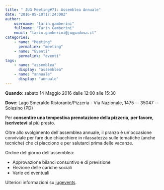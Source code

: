 ```yaml
---
title: " JUG Meeting#71: Assemblea Annuale"
date: "2016-05-10T17:24:00Z"
author:
    username: "tarin.gamberini"
    fullname: "Tarin Gamberini"
    email: "tarin.gamberini@jugpadova.it"
categories:
    - name: "Meeting"
      permalink: "meeting"
    - name: "Eventi"
      permalink: "eventi"
tags:
    - name: "assemblea"
      display: "assemblea"
    - name: "annuale"
      display: "annuale"
---
```


**Quando**: sabato 14 Maggio 2016 dalle 12:00 alle 15:30

**Dove**: Lago Smeraldo Ristorante/Pizzeria - Via Nazionale, 1475 --
35047 -- Solesino (PD)

Per **consentire una tempestiva prenotazione della pizzeria, per favore,
iscrivetevi** al più presto.

Oltre allo svolgimento dell'assemblea annuale, il pranzo è un'occasione
conviviale per fare due chiacchiere in rilassatezza sulle tematiche
(anche tecniche) che ci piacciono e per salutarci prima delle vacanze.

Ordine del giorno dell'assemblea:

-   Approvazione bilanci consuntivo e di previsione
-   Elezione delle cariche sociali
-   Varie ed eventuali

Ulteriori informazioni su
[jugevents](http://www.jugevents.org/jugevents/event/56892).
